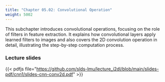 ```yaml
---
title: "Chapter 05.02: Convolutional Operation"
weight: 5002
---
```

This subchapter introduces convolutional operations, focusing on the role of filters in feature extraction. It explains how convolutional layers apply learned filters to images and also covers the 2D convolution operation in detail, illustrating the step-by-step computation process. 

<!--more-->

### Lecture slides

{{< pdfjs file="https://github.com/slds-lmu/lecture_i2dl/blob/main/slides-pdf/cnn1/slides-cnn-conv2d.pdf" >}}

